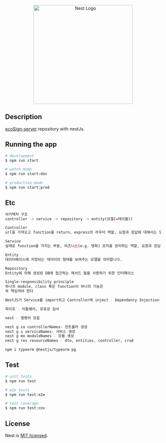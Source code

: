 <p align="center">
  <a href="http://nestjs.com/" target="blank"><img src="https://nestjs.com/img/logo_text.svg" width="320" alt="Nest Logo" /></a>
</p>

## Description
[ecoSign-server](https://github.com/kimja7045/ecosign-server) repository with nestJs.

## Running the app
```bash
# development
$ npm run start

# watch mode
$ npm run start:dev

# production mode
$ npm run start:prod
```

## Etc
```bash
아키텍처 구조
controller -> service -> repository -> entity(모델(=테이블))

Controller
url을 가져오고 function을 return, express의 라우터 역할, 요청과 응답에 대해서는 알아도되지만 모르게 설계하게 좋습니다 -> 결합성을 낮추기 위해

Service
실제로 function을 가지는 부분, 비즈니스(e.g. 영화) 로직을 관리하는 역할, 요청과 응답에 대해서 몰라야됩니다

Entity
데이터베이스에 저장되는 데이터의 형태를 보여주는 모델을 의미합니다.

Repository
Entity에 의해 생성된 DB에 접근하는 메서드 들을 사용하기 위한 인터페이스

Single-responsibility principle
하나의 module, class 혹은 function이 하나의 기능은
꼭 책임져야 한다

NestJS가 Service를 import하고 Controller에 inject - Dependency Injection

파이프 - 미들웨어, 유효성 검사

nest - 명령어 모음

nest g co controllerNames- 컨트롤러 생성
nest g s serviceNames- 서비스 생성
nest g mo moduleNames - 모듈 생성
nest g res resourceNames - dto, entities, controller, crud

npm i typeorm @nestjs/typeorm pg
```

## Test

```bash
# unit tests
$ npm run test

# e2e tests
$ npm run test:e2e

# test coverage
$ npm run test:cov
```

## License

Nest is [MIT licensed](LICENSE).
